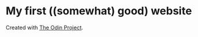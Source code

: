 # My first ((somewhat) good) website

Created with [The Odin Project](https://www.theodinproject.com).